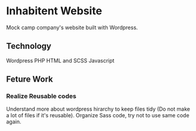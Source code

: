 # Inhabitent Website

Mock camp company's website built with Wordpress.

## Technology
Wordpress
PHP
HTML and SCSS
Javascript

## Feture Work
### Realize Reusable codes
Understand more about wordpress hirarchy to keep files tidy (Do not make a lot of files if it's reusable).
Organize Sass code, try not to use same code again.